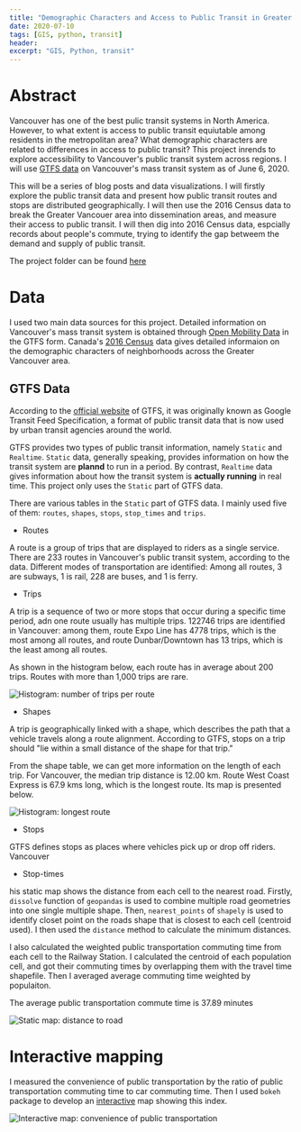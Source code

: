 ```yaml
---
title: "Demographic Characters and Access to Public Transit in Greater Vancouver"
date: 2020-07-10
tags: [GIS, python, transit]
header:
excerpt: "GIS, Python, transit"
---
```

# Abstract

Vancouver has one of the best pulic transit systems in North America. However, to what extent is access to public transit equiutable among residents in the metropolitan area? What demographic characters are related to differences in access to public transit? This project inrends to explore accessibility to Vancouver's public transit system across regions. I will use [GTFS data](https://gtfs.org/) on Vancouver's mass transit system as of June 6, 2020. 

This will be a series of blog posts and data visualizations. I will firstly explore the public transit data and present how public transit routes and stops are distributed geographically. I will then use the 2016 Census data to break the Greater Vancouer area into dissemination areas, and measure their access to public transit. I will then dig into 2016 Census data, espcially records about people's commute, trying to identify the gap betweem the demand and supply of public transit. 

The project folder can be found [here](https://github.com/ZIBOWANGKANGYU/Vancouver_transit)

# Data

I used two main data sources for this project. Detailed information on Vancouver's mass transit system is obtained through [Open Mobility Data](https://transitfeeds.com/) in the GTFS form. Canada's [2016 Census](https://www12.statcan.gc.ca/census-recensement/2016/dp-pd/index-eng.cfm) data gives detailed informaion on the demographic characters of neighborhoods across the Greater Vancouver area. 

## GTFS Data

According to the [official website](https://gtfs.org/gtfs-background) of GTFS, it was originally known as Google Transit Feed Specification, a format of public transit data that is now used by urban transit agencies around the world. 

GTFS provides two types of public transit information, namely `Static` and `Realtime`. `Static` data, generally speaking, provides information on how the transit system are **plannd** to run in a period. By contrast, `Realtime` data gives information about how the transit system is **actually running** in real time. This project only uses the `Static` part of GTFS data.

There are various tables in the `Static` part of GTFS data. I mainly used five of them: `routes`, `shapes`, `stops`, `stop_times` and `trips`. 

- Routes

A route is a group of trips that are displayed to riders as a single service. There are 233 routes in Vancouver's public transit system, according to the data. Different modes of transportation are identified: Among all routes, 3 are subways, 1 is rail, 228 are buses, and 1 is ferry.

- Trips

A trip is a sequence of two or more stops that occur during a specific time period, adn one route usually has multiple trips. 122746 trips are identified in Vancouver: among them, route Expo Line has 4778 trips, which is the most among all routes, and route Dunbar/Downtown has 13 trips, which is the least among all routes.

As shown in the histogram below, each route has in average about 200 trips. Routes with more than 1,000 trips are rare.

<img src="{{ site.url }}{{ site.baseurl }}/images/Vancouver_transit/plots/stops_cnt_trips_hist.png" alt="Histogram: number of trips per route">

- Shapes

A trip is geographically linked with a shape, which describes the path that a vehicle travels along a route alignment. According to GTFS, stops on a trip should "lie within a small distance of the shape for that trip."

From the shape table, we can get more information on the length of each trip. For Vancouver, the median trip distance is 12.00 km. Route West Coast Express is 67.9 kms long, which is the longest route. Its map is presented below.

<img src="{{ site.url }}{{ site.baseurl }}/images/Vancouver_transit/plots/lines_max.png" alt="Histogram: longest route">

- Stops

GTFS defines stops as places where vehicles pick up or drop off riders. Vancouver 

- Stop-times


his static map shows the distance from each cell to the nearest road. Firstly, `dissolve` function of `geopandas` is used to combine multiple road geometries into one single multiple shape. Then, `nearest_points` of `shapely` is used to identify closet point on the roads shape that is closest to each cell (centroid used). I then used the `distance` method to calculate the minimum distances. 

I also calculated the weighted public transportation commuting time from each cell to the Railway Station. I calculated the centroid of each population cell, and got their commuting times by overlapping them with the travel time shapefile. Then I averaged average commuting time weighted by populaiton. 

The average public transportation commute time is 37.89 minutes

<img src="{{ site.url }}{{ site.baseurl }}/images/pythonDS/plots/static.png" alt="Static map: distance to road">

# Interactive mapping

I measured the convenience of public transportation by the ratio of public transportation commuting time to car commuting time. Then I used `bokeh` package to develop an [interactive](https://zibowangkangyu.github.io/pythonDS/accessibility_map_Helsinki) map showing this index. 

<img src="{{ site.url }}{{ site.baseurl }}/images/pythonDS/plots/interactive.png" alt="Interactive map: convenience of public transportation">